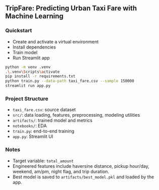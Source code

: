 ## TripFare: Predicting Urban Taxi Fare with Machine Learning

### Quickstart

- Create and activate a virtual environment
- Install dependencies
- Train model
- Run Streamlit app

```bash
python -m venv .venv
.\.venv\Scripts\activate
pip install -r requirements.txt
python train.py --data-path taxi_fare.csv --sample 150000
streamlit run app.py
```

### Project Structure

- `taxi_fare.csv`: source dataset
- `src/`: data loading, features, preprocessing, modeling utilities
- `artifacts/`: trained model and metrics
- `notebooks/`: EDA
- `train.py`: end-to-end training
- `app.py`: Streamlit UI

### Notes
- Target variable: `total_amount`
- Engineered features include haversine distance, pickup hour/day, weekend, am/pm, night flag, and trip duration.
- Best model is saved to `artifacts/best_model.pkl` and loaded by the app. 